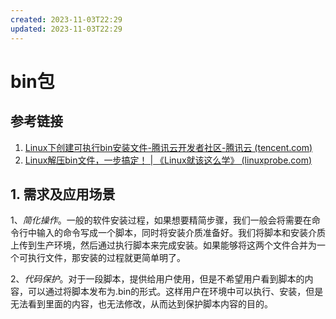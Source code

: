 ```yaml
---
created: 2023-11-03T22:29
updated: 2023-11-03T22:29
---
```

# bin包
## 参考链接
1. [Linux下创建可执行bin安装文件-腾讯云开发者社区-腾讯云 (tencent.com)](https://cloud.tencent.com/developer/article/1163695?from=15425)
2. [Linux解压bin文件，一步搞定！ | 《Linux就该这么学》 (linuxprobe.com)](https://www.linuxprobe.com/ljybwjybgd.html)
## 1. 需求及应用场景

1、_简化操作_。一般的软件安装过程，如果想要精简步骤，我们一般会将需要在命令行中输入的命令写成一个脚本，同时将安装介质准备好。我们将脚本和安装介质上传到生产环境，然后通过执行脚本来完成安装。如果能够将这两个文件合并为一个可执行文件，那安装的过程就更简单明了。

2、_代码保护_。对于一段脚本，提供给用户使用，但是不希望用户看到脚本的内容，可以通过将脚本发布为.bin的形式。这样用户在环境中可以执行、安装，但是无法看到里面的内容，也无法修改，从而达到保护脚本内容的目的。